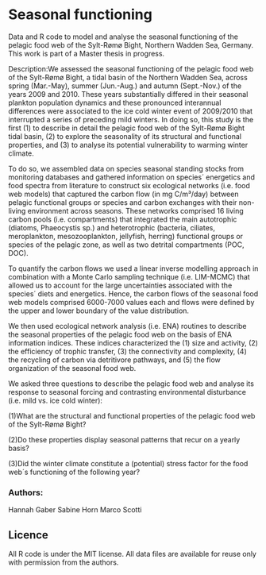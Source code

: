 # Seasonal functioning 
Data and R code to model and analyse the seasonal functioning of the pelagic food web of the Sylt-Rømø Bight, Northern Wadden Sea, Germany. 
This work is part of a Master thesis in progress.

Description:We assessed the seasonal functioning of the pelagic food web of the Sylt-Rømø Bight, a tidal basin of the Northern Wadden Sea, 
across spring (Mar.-May), summer (Jun.-Aug.) and autumn (Sept.-Nov.) of the years 2009 and 2010. These years substantially differed in their 
seasonal plankton population dynamics and these pronounced interannual differences were associated to the ice cold winter event of 2009/2010 
that interrupted a series of preceding mild winters. In doing so, this study is the first (1) to describe in detail the pelagic food web of 
the Sylt-Rømø Bight tidal basin, (2) to explore the seasonality of its structural and functional properties, and (3) to analyse its potential 
vulnerability to warming winter climate. 

To do so, we assembled data on species seasonal standing stocks from monitoring databases and gathered information on species´ energetics and 
food spectra from literature to construct six ecological networks (i.e. food web models) that captured the carbon flow (in mg C/m³/day) between 
pelagic functional groups or species and carbon exchanges with their non-living environment across seasons. These networks comprised 16 living 
carbon pools (i.e. compartments) that integrated the main autotrophic (diatoms, Phaeocystis sp.) and heterotrophic (bacteria, ciliates, meroplankton, 
mesozooplankton, jellyfish, herring) functional groups or species of the pelagic zone, as well as two detrital compartments (POC, DOC). 

To quantify the carbon flows we used a linear inverse modelling approach in combination with a Monte Carlo sampling technique (i.e. LIM-MCMC) that 
allowed us to account for the large uncertainties associated with the species´ diets and energetics. Hence, the carbon flows of the seasonal food web 
models comprised 6000-7000 values each and flows were defined by the upper and lower boundary of the value distribution. 

We then used ecological network 
analysis (i.e. ENA) routines to describe the seasonal properties of the pelagic food web on the basis of ENA information indices. These indices characterized the (1) size and activity, (2) the efficiency of trophic transfer, (3) the connectivity and complexity, (4) the recycling of carbon via detritivore pathways, and (5) the flow organization of the seasonal food web.

We asked three questions to describe the pelagic food web and analyse its response to seasonal forcing and contrasting environmental disturbance 
(i.e. mild vs. ice cold winter):

(1)What are the structural and functional properties of the pelagic food web of the Sylt-Rømø Bight?

(2)Do these properties display seasonal patterns that recur on a yearly basis? 

(3)Did the winter climate constitute a (potential) stress factor for the food web´s functioning of the following year?
 

### Authors:
Hannah Gaber
Sabine Horn
Marco Scotti

## Licence
All R code is under the MIT license.
All data files are available for reuse only with permission from the authors.

